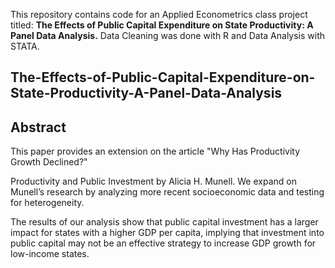 This repository contains code for an Applied Econometrics class project titled: **The Effects of Public Capital Expenditure on State Productivity: A Panel Data Analysis.** Data Cleaning was done with R and Data Analysis with STATA.

## The-Effects-of-Public-Capital-Expenditure-on-State-Productivity-A-Panel-Data-Analysis

## Abstract

This paper provides an extension on the article "Why Has Productivity Growth Declined?"

Productivity and Public Investment by Alicia H. Munell. We expand on Munell’s research by analyzing more recent socioeconomic data and testing for heterogeneity. 

The results of our analysis show that public capital investment has a larger impact for states with a higher GDP per capita, implying that investment into public capital may not be an effective strategy to increase GDP growth for low-income states.

